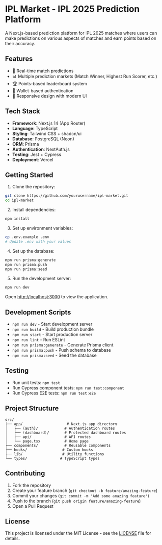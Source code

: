 # IPL Market - IPL 2025 Prediction Platform

A Next.js-based prediction platform for IPL 2025 matches where users can make predictions on various aspects of matches and earn points based on their accuracy.

## Features

- 🏏 Real-time match predictions
- 📊 Multiple prediction markets (Match Winner, Highest Run Scorer, etc.)
- 🏆 Points-based leaderboard system
- 👤 Wallet-based authentication
- 📱 Responsive design with modern UI

## Tech Stack

- **Framework**: Next.js 14 (App Router)
- **Language**: TypeScript
- **Styling**: Tailwind CSS + shadcn/ui
- **Database**: PostgreSQL (Neon)
- **ORM**: Prisma
- **Authentication**: NextAuth.js
- **Testing**: Jest + Cypress
- **Deployment**: Vercel

## Getting Started

1. Clone the repository:
```bash
git clone https://github.com/yourusername/ipl-market.git
cd ipl-market
```

2. Install dependencies:
```bash
npm install
```

3. Set up environment variables:
```bash
cp .env.example .env
# Update .env with your values
```

4. Set up the database:
```bash
npm run prisma:generate
npm run prisma:push
npm run prisma:seed
```

5. Run the development server:
```bash
npm run dev
```

Open [http://localhost:3000](http://localhost:3000) to view the application.

## Development Scripts

- `npm run dev` - Start development server
- `npm run build` - Build production bundle
- `npm run start` - Start production server
- `npm run lint` - Run ESLint
- `npm run prisma:generate` - Generate Prisma client
- `npm run prisma:push` - Push schema to database
- `npm run prisma:seed` - Seed the database

## Testing

- Run unit tests: `npm test`
- Run Cypress component tests: `npm run test:component`
- Run Cypress E2E tests: `npm run test:e2e`

## Project Structure

```
src/
├── app/                    # Next.js app directory
│   ├── (auth)/            # Authentication routes
│   ├── (dashboard)/       # Protected dashboard routes
│   ├── api/               # API routes
│   └── page.tsx           # Home page
├── components/            # Reusable components
├── hooks/                # Custom hooks
├── lib/                  # Utility functions
└── types/               # TypeScript types
```

## Contributing

1. Fork the repository
2. Create your feature branch (`git checkout -b feature/amazing-feature`)
3. Commit your changes (`git commit -m 'Add some amazing feature'`)
4. Push to the branch (`git push origin feature/amazing-feature`)
5. Open a Pull Request

## License

This project is licensed under the MIT License - see the [LICENSE](LICENSE) file for details.
